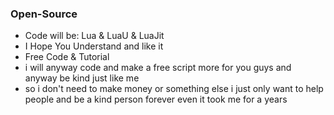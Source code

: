 ### Open-Source
* Code will be: Lua & LuaU & LuaJit
* I Hope You Understand and like it
* Free Code & Tutorial
* i will anyway code and make a free script more for you guys and anyway be kind just like me
* so i don't need to make money or something else i just only want to help people and be a kind person forever even it took me for a years
